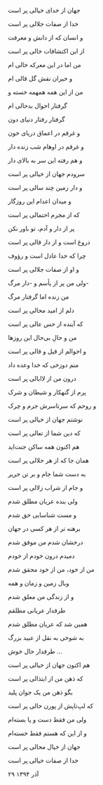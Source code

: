 <!-- 
.. title: خیالات تودرتو
.. slug: khialate_too_dar_too
.. date: 2015-12-20 21:25:11 UTC
.. tags: غزل‌واره
.. category: 
.. link: 
.. description: 
.. type: text
-->

جهان از خدای خیالی پر است

خدا از صفات جلالی پر است

و انسان که از دانش و معرفت

از این اکتشافات خالی پر است

من اما در این معرکه خالی ام

و حیران نقش گل قالی ام

من از این همه همهمه خسته و

گرفتار احوال بدحالی ام

گرفتار رفتار دنیای دون

و غرقم در اعماق دریای خون

و غرقم در اوهام شب زنده دار

و هم رفته این سر به بالای دار

سرودم جهان از خیالی پر است

و دار زمین چند سالی پر است

و میدان اعدام این روزگار

که از مجرم احتمالی پر است

پر از دار و آدم، تو باور نکن

دروغ است و از دار قالی پر است

چرا که خدا عادل است و رؤوف

و او از صفات جلالی پر است

ولی من پر از یأسم و -دار مرگ-

من زنده اما گرفتار مرگ

دلم از امید محالی پر است

که آینده از حس عالی پر است

من و حالِ بی‌حال این روزها

و احوالم از قیل و قالی پر است

منم دوزخی که خدا وعده داد

درون من از لاابالی پر است

پرم از گنهکار و شیطان و شرک

و روحم که سرتاسرش جرم و چرک

نوشتم جهان از خیالی پر است

که دین شما از تعالی پر است

هم اکنون همه ساکن جنت‌اید

همان جا که از هر حلالی پر است

به دست شما جام و بر تن حریر

و جام از شراب زلالی پر است

ولی بنده عریان مطلق شدم

و مست شناسایی حق شدم

برهنه تر از هر کسی در جهان

درخشان شدم من موفق شدم

دمیدم درون خودم از خودم

من از خود، من از خود محقق شدم

وبال زمین و زمان و همه

و از زندگی من معلق شدم

طرفدار عریانی مطلقم

همین شد که عریان مطلق شدم

به شوخی به نقل از عبید بزرگ

طرفدار حال خوش ...

هم اکنون جهان از خیالی پر است

که ذهن من از ابتذالی پر است

بگو ذهن من یک جوان پلید

که لپ‌تاپش از پورن خالی پر است

ولی من فقط دست و پا بسته‌ام

و از این که هستم فقط خسته‌ام

جهان از خیال محالی پر است

خدا از صفات خیالی پر است

۲۹ آذر ۱۳۹۴
